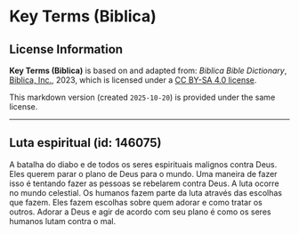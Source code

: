 # Key Terms (Biblica)

## License Information

**Key Terms (Biblica)** is based on and adapted from: _Biblica Bible Dictionary_, [Biblica, Inc.](https://www.biblica.com/), 2023, which is licensed under a [CC BY-SA 4.0 license](https://creativecommons.org/licenses/by-sa/4.0/legalcode.en).

This markdown version (created `2025-10-20`) is provided under the same license.



--------------------------------

## Luta espiritual (id: 146075)

A batalha do diabo e de todos os seres espirituais malignos contra Deus. Eles querem parar o plano de Deus para o mundo. Uma maneira de fazer isso é tentando fazer as pessoas se rebelarem contra Deus. A luta ocorre no mundo celestial. Os humanos fazem parte da luta através das escolhas que fazem. Eles fazem escolhas sobre quem adorar e como tratar os outros. Adorar a Deus e agir de acordo com seu plano é como os seres humanos lutam contra o mal.


